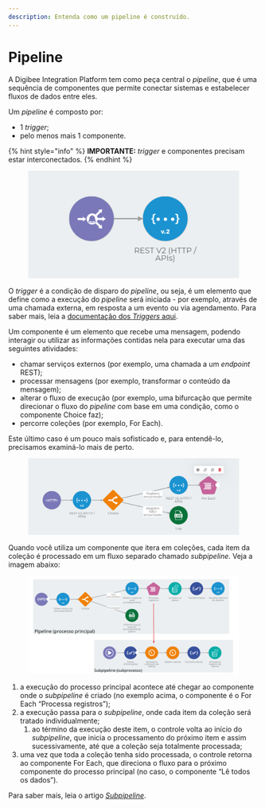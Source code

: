 ```yaml
---
description: Entenda como um pipeline é construído.
---
```


# Pipeline

A Digibee Integration Platform tem como peça central o _pipeline_, que é uma sequência de componentes que permite conectar sistemas e estabelecer fluxos de dados entre eles.

Um _pipeline_ é composto por:

* 1 _trigger_;
* pelo menos mais 1 componente.

{% hint style="info" %}
**IMPORTANTE:** _trigger_ e componentes precisam estar interconectados.
{% endhint %}

<figure><img src="../../.gitbook/assets/image2.png" alt=""><figcaption></figcaption></figure>

O _trigger_ é a condição de disparo do _pipeline_, ou seja, é um elemento que define como a execução do _pipeline_ será iniciada - por exemplo, através de uma chamada externa, em resposta a um evento ou via agendamento. Para saber mais, leia a [documentação dos _Triggers_ aqui](https://docs.digibee.com/documentation/v/pt-br/components/triggers).

Um componente é um elemento que recebe uma mensagem, podendo interagir ou utilizar as informações contidas nela para executar uma das seguintes atividades:

* chamar serviços externos (por exemplo, uma chamada a um _endpoint_ REST);
* processar mensagens (por exemplo, transformar o conteúdo da mensagem);
* alterar o fluxo de execução (por exemplo, uma bifurcação que permite direcionar o fluxo do _pipeline_ com base em uma condição, como o componente Choice faz);
* percorre coleções (por exemplo, For Each).

Este último caso é um pouco mais sofisticado e, para entendê-lo, precisamos examiná-lo mais de perto.

<figure><img src="../../.gitbook/assets/image3 (2).png" alt=""><figcaption></figcaption></figure>

Quando você utiliza um componente que itera em coleções, cada item da coleção é processado em um fluxo separado chamado _subpipeline_. Veja a imagem abaixo:

<figure><img src="../../.gitbook/assets/image1.png" alt=""><figcaption></figcaption></figure>

1. a execução do processo principal acontece até chegar ao componente onde o _subpipeline_ é criado (no exemplo acima, o componente é o For Each “Processa registros”);
2. a execução passa para o _subpipeline_, onde cada item da coleção será tratado individualmente;
   1. ao término da execução deste item, o controle volta ao início do _subpipeline_, que inicia o processamento do próximo item e assim sucessivamente, até que a coleção seja totalmente processada;
3. uma vez que toda a coleção tenha sido processada, o controle retorna ao componente For Each, que direciona o fluxo para o próximo componente do processo principal (no caso, o componente “Lê todos os dados”).

Para saber mais, leia o artigo [_Subpipeline_](subpipelines.md).
